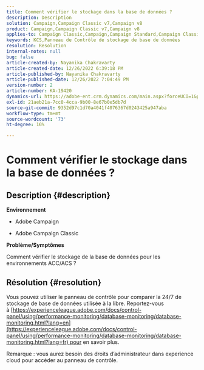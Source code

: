 ```yaml
---
title: Comment vérifier le stockage dans la base de données ?
description: Description
solution: Campaign,Campaign Classic v7,Campaign v8
product: Campaign,Campaign Classic v7,Campaign v8
applies-to: Campaign Classic,Campaign,Campaign Standard,Campaign Classic v7,Campaign v8
keywords: KCS,Panneau de Contrôle de stockage de base de données
resolution: Resolution
internal-notes: null
bug: false
article-created-by: Nayanika Chakravarty
article-created-date: 12/26/2022 6:39:18 PM
article-published-by: Nayanika Chakravarty
article-published-date: 12/26/2022 7:04:49 PM
version-number: 2
article-number: KA-19420
dynamics-url: https://adobe-ent.crm.dynamics.com/main.aspx?forceUCI=1&pagetype=entityrecord&etn=knowledgearticle&id=8081a299-4c85-ed11-81ac-6045bd006b4b
exl-id: 21aeb21a-7cc0-4cca-9b00-8e67b0e5db7d
source-git-commit: 9352d97c1d70a4041f4076367d0243425a947aba
workflow-type: tm+mt
source-wordcount: '73'
ht-degree: 16%

---
```


# Comment vérifier le stockage dans la base de données ?

## Description {#description}


<b>Environnement</b>

- Adobe Campaign

- Adobe Campaign Classic

<b>Problème/Symptômes</b>

Comment vérifier le stockage de la base de données pour les environnements ACC/ACS ?


## Résolution {#resolution}


Vous pouvez utiliser le panneau de contrôle pour comparer la 24/7 de stockage de base de données utilisée à la libre. Reportez-vous à [https://experienceleague.adobe.com/docs/control-panel/using/performance-monitoring/database-monitoring/database-monitoring.html?lang=en](https://experienceleague.adobe.com/docs/control-panel/using/performance-monitoring/database-monitoring/database-monitoring.html?lang=fr) pour en savoir plus.

Remarque : vous aurez besoin des droits d’administrateur dans experience cloud pour accéder au panneau de contrôle.
